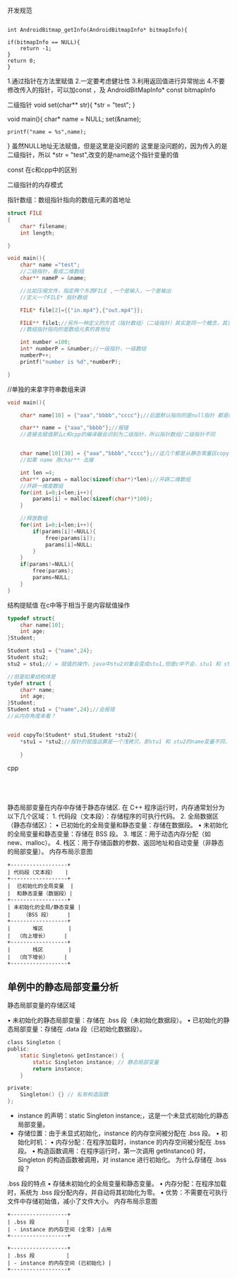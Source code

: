 开发规范

```

int AndroidBitmap_getInfo(AndroidBitmapInfo* bitmapInfo){

if(bitmapInfo == NULL){
    return -1;
}
return 0;
}

```

1.通过指针在方法里赋值
2.一定要考虑健壮性
3.利用返回值进行异常抛出
4.不要修改传入的指针，可以加const ，及 AndroidBitMapInfo* const bitmapInfo


二级指针
void set(char** str){
    *str = "test";
}

void main(){
    char* name = NULL;
    set(&name);

    printf("name = %s",name);
}
虽然NULL地址无法赋值，但是这里是没问题的
这里是没问题的，因为传入的是二级指针，所以
*str = "test",改变的是name这个指针变量的值


const 在c和cpp中的区别

二级指针的内存模式

指针数组：数组指针指向的数组元素的首地址
```c
struct FILE
{
    char* filename;
    int length;

}

void main(){
    char* name ="test";
    //二级指针，看成二维数组
    char** nameP = &name;

    //比如压缩文件，指定两个东西FILE ,一个是输入，一个是输出
    //定义一个FILE* 指针数组

    FILE* file[2]={{"in.mp4"},{"out.mp4"}};

    FILE** file1;//另外一种定义的方式（指针数组）（二级指针）其实是同一个概念，其实不是（栈中表现不同）
    //数组指针指向的是数组元素的首地址

    int number =100;
    int* numberP = &number;//一级指针，一级数组
    numberP++;
    printf("number is %d",*numberP);

}
```
//单独的来拿字符串数组来讲

```c
void main(){

    char* name[10] = {"aaa","bbbb","cccc"};//后面默认指向的是null指针 都是静态常量

    char** name = {"aaa","bbbb"};//报错
    //直接去赋值那么c和cpp的编译器会识别为二级指针，所以指针数组/二级指针不同


    char name[10][30] = {"aaa","bbbb","cccc"};//这几个都是从静态常量区copy到栈的buffer里面的
    //如果 name 用char** 去接 

    int len =4;
    char** params = malloc(sizeof(char*)*len);//开辟二维数组
    //开辟一维度数组
    for(int i=0;i<len;i++){
        params[i] = malloc(sizeof(char*)*100);
    }

    //释放数组
    for(int i=0;i<len;i++){
        if(params[i]!=NULL){
            free(params[i]);
            params[i]=NULL;
        }
    }
    if(params!=NULL){
        free(params);
        params=NULL;
    }
}
```
结构提赋值
在c中等于相当于是内容赋值操作
```c
typedef struct{
    char name[10];
    int age;
}Student;

Student stu1 = {"name",24};
Student stu2;
stu2 = stu1;// = 赋值的操作，java中stu2对象会变成stu1,但是c中不会，stu1 和 stu2是不同的结构体 

//但是如果结构体是
tydef struct {
    char* name;
    int age;
}Student;
Student stu1 = {"name",24};//会报错
//从内存角度来看？


void copyTo(Student* stu1,Student *stu2){
    *stu1 = *stu2;//指针的赋值运算是一个浅拷贝，即stu1 和 stu2的name变量不同，但是同时指向一个地址（即变量的值是同一个）因此当释放stu1.name后，stu1.name 值对应的那一块区域已经被释放了 ，如果继续释放stu2.name，就会出错误。
    
    }
```
cpp
```




```
静态局部变量在内存中存储于静态存储区.
在 C++ 程序运行时，内存通常划分为以下几个区域：
	1.	代码段（文本段）：存储程序的可执行代码。
	2.	全局数据区（静态存储区）：
	•	已初始化的全局变量和静态变量：存储在数据段。
	•	未初始化的全局变量和静态变量：存储在 BSS 段。
	3.	堆区：用于动态内存分配（如 new、malloc）。
	4.	栈区：用于存储函数的参数、返回地址和自动变量（非静态的局部变量）。
内存布局示意图
```
+------------------+
| 代码段（文本段）   |
+------------------+
|  已初始化的全局变量  |
|  和静态变量（数据段）|
+------------------+
| 未初始化的全局/静态变量 |
|    （BSS 段）     |
+------------------+
|       堆区        |
|  （向上增长）     |
+------------------+
|       栈区        |
|  （向下增长）     |
+------------------+
```
## 单例中的静态局部变量分析
静态局部变量的存储区域

•	未初始化的静态局部变量：存储在 .bss 段（未初始化数据段）。
•	已初始化的静态局部变量：存储在 .data 段（已初始化数据段）。
```c
class Singleton {
public:
    static Singleton& getInstance() {
        static Singleton instance; // 静态局部变量
        return instance;
    }

private:
    Singleton() {} // 私有构造函数
}; 
```
* instance 的声明：static Singleton instance;，这是一个未显式初始化的静态局部变量。
* 存储位置：由于未显式初始化，instance 的内存空间被分配在 .bss 段。
•	初始化时机：
    •	内存分配：在程序加载时，instance 的内存空间被分配在 .bss 段。
    •	构造函数调用：在程序运行时，第一次调用 getInstance() 时，Singleton 的构造函数被调用，对 instance 进行初始化。
为什么存储在 .bss 段？

.bss 段的特点
	•	存储未初始化的全局变量和静态变量。
	•	内存分配：在程序加载时，系统为 .bss 段分配内存，并自动将其初始化为零。
	•	优势：不需要在可执行文件中存储初始值，减小了文件大小。
内存布局示意图
```
+------------------+
| .bss 段          |
| - instance 的内存空间 (全零) |占用
+------------------+
```

```
+------------------+
| .bss 段          |
| - instance 的内存空间 (已初始化) |
+------------------+
```